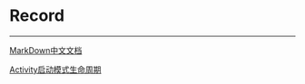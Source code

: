 # Record
------------
[MarkDown中文文档](http://www.markdown.cn/)

[Activity启动模式生命周期](https://raw.githubusercontent.com/qinf1996/record/master/Activity%E5%90%AF%E5%8A%A8%E6%A8%A1%E5%BC%8F/Activity%E5%90%AF%E5%8A%A8%E6%A8%A1%E5%BC%8F.md)
